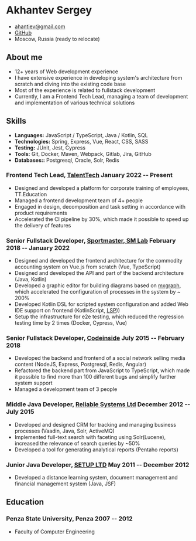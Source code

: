 # Akhantev Sergey

- <ahantiev@gmail.com>
- [GitHub](https://github.com/ushibo)
- Moscow, Russia (ready to relocate)

## About me
- 12+ years of Web development experience
- I have extensive experience in developing system's architecture from scratch and diving into the existing code base
- Most of the experience is related to fullstack development
- Currently, I am a Frontend Tech Lead, managing a team of development and implementation of various technical solutions

## Skills

- <b>Languages:</b> JavaScript / TypeScript, Java / Kotlin, SQL
- <b>Technologies:</b> Spring, Express, Vue, React, CSS, SASS
- <b>Testing:</b> JUnit, Jest, Cypress
- <b>Tools:</b> Git, Docker, Maven, Webpack, Gitlab, Jira, GitHub
- <b>Databases::</b> Postgresql, Oracle, Solr, Redis

### <span>Frontend Tech Lead, <a href="https://talenttech.ru/">TalentTech</a></span> <span>January 2022 -- Present</span>

- Designed and developed a platform for corporate training of employees, TT.Education
- Managed a frontend development team of 4+ people
- Engaged in design, decomposition and task setting in accordance with product requirements
- Accelerated the CI pipeline by 30%, which made it possible to speed up the delivery of features

### <span>Senior Fullstack Developer, <a href="https://www.sportmaster.ru/">Sportmaster, SM Lab</a></span> <span>February 2018 -- January 2022</span>

- Designed and developed the frontend architecture for the commodity accounting system on Vue.js from scratch (Vue, TypeScript)
- Designed and developed the API and part of the backend architecture (Java, Kotlin)
- Developed a graphic editor for building diagrams based on <a href="https://jgraph.github.io/mxgraph/">mxgraph</a>, which accelerated the configuration of processes in the system by ~ 200%
- Developed Kotlin DSL for scripted system configuration and added Web IDE support on frontend (KotlinScript, <a href="https://en.wikipedia.org/wiki/Language_Server_Protocol">LSP</a>))
- Setup the infrastructure for e2e testing, which reduced the regression testing time by 2 times (Docker, Cypress, Vue)

### <span>Senior Fullstack Developer, <a href="https://codeinside.ru/">Codeinside</a></span> <span>July 2015 -- February 2018</span>

- Developed the backend and frontend of a social network selling media content  (NodeJS, Express, Postgresql, Redis, Angular)
- Refactored the backend part from JavaScript to TypeScript, which made it possible to find more than 100 different bugs and simplify further system support
- Managed a development team of 3 people


### <span>Middle Java Developer, <a href="https://relsys.tech/">Reliable Systems Ltd</a></span> <span>December 2012 -- July 2015</span>

- Developed and designed CRM for tracking and managing business processes (Vaadin, Java, Solr, ActiveMQ)
- Implemented full-text search with faceting using Solr(Lucene), increased the relevance of search queries by ~50%
- Developed a tool for generating analytical reports (Pentaho reports)

### <span>Junior Java Developer, <a href="http://setupit.org/">SETUP LTD</a> </span> <span>May 2011 -- December 2012</span>

- Developed a distance learning system, document management and financial management system (Java, JSF)

## <span>Education</span>

### <span>Penza State University, Penza</span> <span>2007 -- 2012</span>

- Faculty of Computer Engineering
